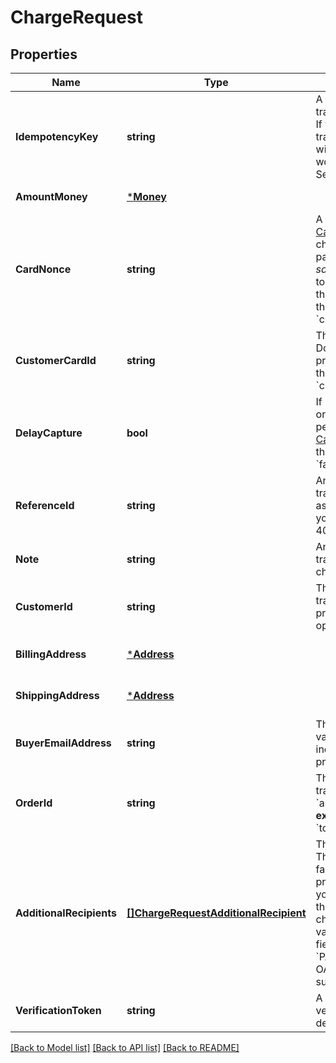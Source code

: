 # ChargeRequest

## Properties
Name | Type | Description | Notes
------------ | ------------- | ------------- | -------------
**IdempotencyKey** | **string** | A value you specify that uniquely identifies this transaction among transactions you&#x27;ve created.  If you&#x27;re unsure whether a particular transaction succeeded, you can reattempt it with the same idempotency key without worrying about double-charging the buyer.  See [Idempotency keys](https://developer.squareup.com/docs/working-with-apis/idempotency) for more information. | [default to null]
**AmountMoney** | [***Money**](Money.md) |  | [default to null]
**CardNonce** | **string** | A payment token generated from the [Card.tokenize()](https://developer.squareup.com/reference/sdks/web/payments/objects/Card#Card.tokenize) that represents the card to charge.  The application that provides a payment token to this endpoint must be the _same application_ that generated the payment token with the Web Payments SDK. Otherwise, the nonce is invalid.  Do not provide a value for this field if you provide a value for &#x60;customer_card_id&#x60;. | [optional] [default to null]
**CustomerCardId** | **string** | The ID of the customer card on file to charge. Do not provide a value for this field if you provide a value for &#x60;card_nonce&#x60;.  If you provide this value, you _must_ also provide a value for &#x60;customer_id&#x60;. | [optional] [default to null]
**DelayCapture** | **bool** | If &#x60;true&#x60;, the request will only perform an Auth on the provided card. You can then later perform either a Capture (with the [CaptureTransaction](api-endpoint:Transactions-CaptureTransaction) endpoint) or a Void (with the [VoidTransaction](api-endpoint:Transactions-VoidTransaction) endpoint).  Default value: &#x60;false&#x60; | [optional] [default to null]
**ReferenceId** | **string** | An optional ID you can associate with the transaction for your own purposes (such as to associate the transaction with an entity ID in your own database).  This value cannot exceed 40 characters. | [optional] [default to null]
**Note** | **string** | An optional note to associate with the transaction.  This value cannot exceed 60 characters. | [optional] [default to null]
**CustomerId** | **string** | The ID of the customer to associate this transaction with. This field is required if you provide a value for &#x60;customer_card_id&#x60;, and optional otherwise. | [optional] [default to null]
**BillingAddress** | [***Address**](Address.md) |  | [optional] [default to null]
**ShippingAddress** | [***Address**](Address.md) |  | [optional] [default to null]
**BuyerEmailAddress** | **string** | The buyer&#x27;s email address, if available. This value is optional, but this transaction is ineligible for chargeback protection if it is not provided. | [optional] [default to null]
**OrderId** | **string** | The ID of the order to associate with this transaction.  If you provide this value, the &#x60;amount_money&#x60; value of your request must __exactly match__ the value of the order&#x27;s &#x60;total_money&#x60; field. | [optional] [default to null]
**AdditionalRecipients** | [**[]ChargeRequestAdditionalRecipient**](ChargeRequestAdditionalRecipient.md) | The basic primitive of multi-party transaction. The value is optional. The transaction facilitated by you can be split from here.  If you provide this value, the &#x60;amount_money&#x60; value in your additional_recipients must not be more than 90% of the &#x60;amount_money&#x60; value in the charge request. The &#x60;location_id&#x60; must be the valid location of the app owner merchant.  This field requires the &#x60;PAYMENTS_WRITE_ADDITIONAL_RECIPIENTS&#x60; OAuth permission.  This field is currently not supported in sandbox. | [optional] [default to null]
**VerificationToken** | **string** | A token generated by SqPaymentForm&#x27;s verifyBuyer() that represents customer&#x27;s device info and 3ds challenge result. | [optional] [default to null]

[[Back to Model list]](../README.md#documentation-for-models) [[Back to API list]](../README.md#documentation-for-api-endpoints) [[Back to README]](../README.md)

